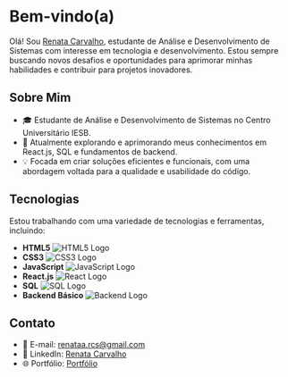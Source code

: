 # Bem-vindo(a)

Olá! Sou [Renata Carvalho](https://github.com/Renata-rcs), estudante de Análise e Desenvolvimento de Sistemas com interesse em tecnologia e desenvolvimento. Estou sempre buscando novos desafios e oportunidades para aprimorar minhas habilidades e contribuir para projetos inovadores.

## Sobre Mim

- 🎓 Estudante de Análise e Desenvolvimento de Sistemas no Centro Universitário IESB.
- 🌱 Atualmente explorando e aprimorando meus conhecimentos em React.js, SQL e fundamentos de backend.
- 💡 Focada em criar soluções eficientes e funcionais, com uma abordagem voltada para a qualidade e usabilidade do código.

## Tecnologias

Estou trabalhando com uma variedade de tecnologias e ferramentas, incluindo:

- **HTML5** ![HTML5 Logo](https://upload.wikimedia.org/wikipedia/commons/thumb/9/99/HTML5_logo_and_wordmark.svg/640px-HTML5_logo_and_wordmark.svg.png)
- **CSS3** ![CSS3 Logo](https://upload.wikimedia.org/wikipedia/commons/thumb/3/3e/CSS3_logo_and_wordmark.svg/640px-CSS3_logo_and_wordmark.svg.png)
- **JavaScript** ![JavaScript Logo](https://upload.wikimedia.org/wikipedia/commons/thumb/6/6c/JavaScript-logo.png/640px-JavaScript-logo.png)
- **React.js** ![React Logo](https://upload.wikimedia.org/wikipedia/commons/thumb/4/47/React.svg/640px-React.svg.png)
- **SQL** ![SQL Logo](https://upload.wikimedia.org/wikipedia/commons/thumb/2/2e/SQL.svg/640px-SQL.svg.png)
- **Backend Básico** ![Backend Logo](https://upload.wikimedia.org/wikipedia/commons/thumb/7/7c/Node.js_logo_2015.svg/640px-Node.js_logo_2015.svg.png)

## Contato

- 📧 E-mail: [renataa.rcs@gmail.com](mailto:renataa.rcs@gmail.com)
- 💼 LinkedIn: [Renata Carvalho](https://www.linkedin.com/in/renata-carvalho-02a718273)
- 🌐 Portfólio: [Portfólio](https://renata-rcs.github.io/Portifolio/)
